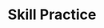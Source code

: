 ---
title: Skill Practice

source:
- title: Common Core Basics
  subject: Social Studies
  chapter: 6
  toc_type: Lesson Review
  toc_number: 6.3
  pages: 256 - 261

questions:
  - number: 1
    text: >
      Which best describes the Scientific Revolution?
    choice:
      - option: A
        text: the creation of astronomy
      - option: B
        text: the development of a method of learning
      - option: C
        text: the application of ideas to industry
      - option: D
        text: the invention of powered machinery
    answer:
      - option: B
        text: >
          The Scientific Revolution was the birth of science, which is a method of learning. Astronomy is one field of science; the Scientific Revolution did not create astronomy. Many new machines were developed to change how industry operates. These were the effects of the Scientific Revolution.
  - number: 2
    text: >
      What did the Industrial Revolution affect?
    choice:
      - option: A
        text: where goods were made
      - option: B
        text: how goods were made
      - option: C
        text: how many goods were made
      - option: D
        text: all of the above
    answer:
      - option: D
        text: >
          The Industrial Revolution moved production from homes in the country to factories in the city. Goods were now made by machines instead of by hand. Producing goods with powered machinery meant many more goods were produced.
  - number: 3
    text: >
      Which was most likely a result of the Industrial Revolution?
    choice:
      - option: A
        text: an increase in rural population
      - option: B
        text: an increase in the availabilityof goods
      - option: C
        text: a decrease in mining activity
      - option: D
        text: a decrease in factory production 
    answer:
      - option: B
        text: >
          More goods were available because of the factories that were built during the Industrial Revolution. Rural population decreased because people moved to towns where there were factory jobs. Factories need iron and steel, so mining activity increased.
  - number: 4
    text: >
      Which of the following was invented in the Digital Revolution?
    choice:
      - option: A
        text: a ship
      - option: B
        text: a book
      - option: C
        text: an airplane
      - option: D
        text: the Internet
    answer:
      - option: D
        text: >
          The Internet relies on computers, which are digital devices. The other items were made long before the Digital Revolution.
        
layout: cc_review
---